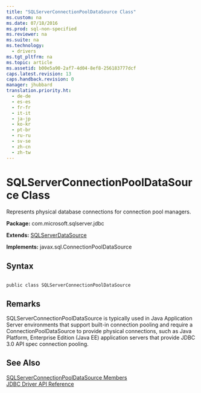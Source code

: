 ```yaml
---
title: "SQLServerConnectionPoolDataSource Class"
ms.custom: na
ms.date: 07/18/2016
ms.prod: sql-non-specified
ms.reviewer: na
ms.suite: na
ms.technology: 
  - drivers
ms.tgt_pltfrm: na
ms.topic: article
ms.assetid: b00e5a90-2af7-4d04-8ef8-256183777dcf
caps.latest.revision: 13
caps.handback.revision: 0
manager: jhubbard
translation.priority.ht: 
  - de-de
  - es-es
  - fr-fr
  - it-it
  - ja-jp
  - ko-kr
  - pt-br
  - ru-ru
  - sv-se
  - zh-cn
  - zh-tw
---
```

# SQLServerConnectionPoolDataSource Class
  Represents physical database connections for connection pool managers.  
  
 **Package:** com.microsoft.sqlserver.jdbc  
  
 **Extends:** [SQLServerDataSource](../content/SQLServerDataSource-Class.md)  
  
 **Implements:** javax.sql.ConnectionPoolDataSource  
  
## Syntax  
  
```  
  
public class SQLServerConnectionPoolDataSource  
```  
  
## Remarks  
 SQLServerConnectionPoolDataSource is typically used in Java Application Server environments that support built-in connection pooling and require a ConnectionPoolDataSource to provide physical connections, such as Java Platform, Enterprise Edition (Java EE) application servers that provide JDBC 3.0 API spec connection pooling.  
  
## See Also  
 [SQLServerConnectionPoolDataSource Members](../content/SQLServerConnectionPoolDataSource-Members.md)   
 [JDBC Driver API Reference](../content/JDBC-Driver-API-Reference.md)  
  
  